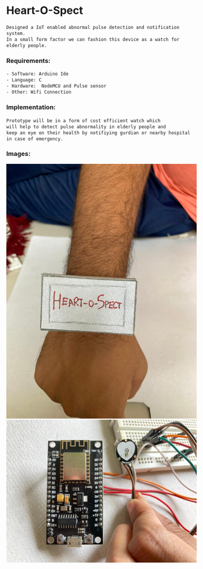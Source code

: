 # Heart-O-Spect
    Designed a IoT enabled abnormal pulse detection and notification system.
    In a small form factor we can fashion this device as a watch for elderly people.


### Requirements:
    - Software: Arduino Ide
    - Language: C
    - Hardware:  NodeMCU and Pulse sensor
    - Other: Wifi Connection

### Implementation:
    Prototype will be in a form of cost efficient watch which
    will help to detect pulse abnormality in elderly people and 
    keep an eye on their health by notifiying gurdian or nearby hospital
    in case of emergency.

### Images:
![alt text](assets/box.jpeg)
![alt text](assets/Module.jpeg)

